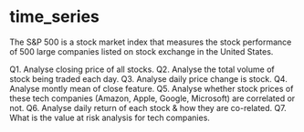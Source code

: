 # time_series
The S&P 500 is a stock market index that measures the stock performance of 500 large companies listed on stock exchange in the United States.

Q1. Analyse closing price of all stocks.
Q2. Analyse the total volume of stock being traded each day.
Q3. Analyse daily price change is stock.
Q4. Analyse montly mean of close feature.
Q5. Analyse whether stock prices of these tech companies (Amazon, Apple, Google, Microsoft) are correlated or not.
Q6. Analyse daily return of each stock & how they are co-related.
Q7. What is the value at risk analysis for tech companies.
